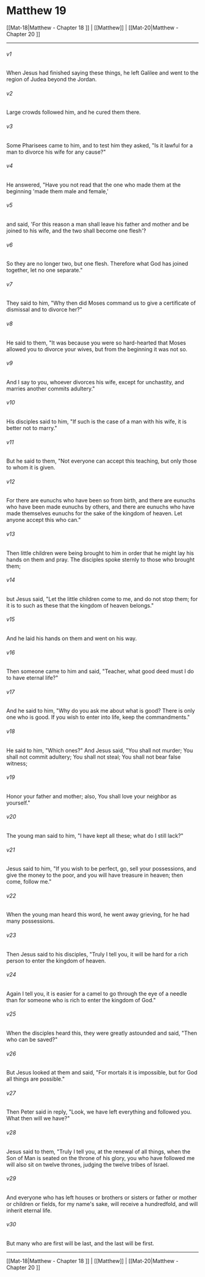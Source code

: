 # Matthew 19

[[Mat-18|Matthew - Chapter 18 ]] | [[Matthew]] | [[Mat-20|Matthew - Chapter 20 ]]
***

###### v1
When Jesus had finished saying these things, he left Galilee and went to the region of Judea beyond the Jordan.
###### v2
Large crowds followed him, and he cured them there.
###### v3
Some Pharisees came to him, and to test him they asked, "Is it lawful for a man to divorce his wife for any cause?"
###### v4
He answered, "Have you not read that the one who made them at the beginning 'made them male and female,'
###### v5
and said, 'For this reason a man shall leave his father and mother and be joined to his wife, and the two shall become one flesh'?
###### v6
So they are no longer two, but one flesh. Therefore what God has joined together, let no one separate."
###### v7
They said to him, "Why then did Moses command us to give a certificate of dismissal and to divorce her?"
###### v8
He said to them, "It was because you were so hard-hearted that Moses allowed you to divorce your wives, but from the beginning it was not so.
###### v9
And I say to you, whoever divorces his wife, except for unchastity, and marries another commits adultery."
###### v10
His disciples said to him, "If such is the case of a man with his wife, it is better not to marry."
###### v11
But he said to them, "Not everyone can accept this teaching, but only those to whom it is given.
###### v12
For there are eunuchs who have been so from birth, and there are eunuchs who have been made eunuchs by others, and there are eunuchs who have made themselves eunuchs for the sake of the kingdom of heaven. Let anyone accept this who can."
###### v13
Then little children were being brought to him in order that he might lay his hands on them and pray. The disciples spoke sternly to those who brought them;
###### v14
but Jesus said, "Let the little children come to me, and do not stop them; for it is to such as these that the kingdom of heaven belongs."
###### v15
And he laid his hands on them and went on his way.
###### v16
Then someone came to him and said, "Teacher, what good deed must I do to have eternal life?"
###### v17
And he said to him, "Why do you ask me about what is good? There is only one who is good. If you wish to enter into life, keep the commandments."
###### v18
He said to him, "Which ones?" And Jesus said, "You shall not murder; You shall not commit adultery; You shall not steal; You shall not bear false witness;
###### v19
Honor your father and mother; also, You shall love your neighbor as yourself."
###### v20
The young man said to him, "I have kept all these; what do I still lack?"
###### v21
Jesus said to him, "If you wish to be perfect, go, sell your possessions, and give the money to the poor, and you will have treasure in heaven; then come, follow me."
###### v22
When the young man heard this word, he went away grieving, for he had many possessions.
###### v23
Then Jesus said to his disciples, "Truly I tell you, it will be hard for a rich person to enter the kingdom of heaven.
###### v24
Again I tell you, it is easier for a camel to go through the eye of a needle than for someone who is rich to enter the kingdom of God."
###### v25
When the disciples heard this, they were greatly astounded and said, "Then who can be saved?"
###### v26
But Jesus looked at them and said, "For mortals it is impossible, but for God all things are possible."
###### v27
Then Peter said in reply, "Look, we have left everything and followed you. What then will we have?"
###### v28
Jesus said to them, "Truly I tell you, at the renewal of all things, when the Son of Man is seated on the throne of his glory, you who have followed me will also sit on twelve thrones, judging the twelve tribes of Israel.
###### v29
And everyone who has left houses or brothers or sisters or father or mother or children or fields, for my name's sake, will receive a hundredfold, and will inherit eternal life.
###### v30
But many who are first will be last, and the last will be first.

***

[[Mat-18|Matthew - Chapter 18 ]] | [[Matthew]] | [[Mat-20|Matthew - Chapter 20 ]]
